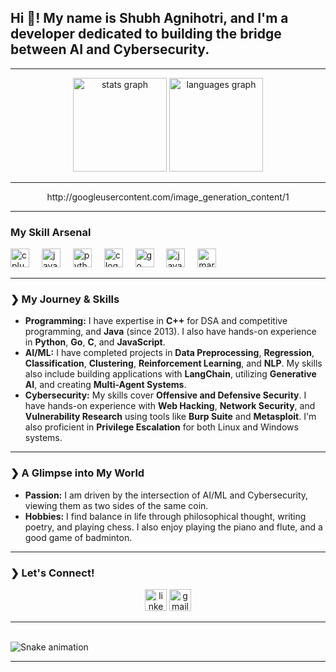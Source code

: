 <h2 align="left">Hi 👋! My name is Shubh Agnihotri, and I'm a developer dedicated to building the bridge between AI and Cybersecurity.</h2>

---

<div align="center">
  <img src="https://github-readme-stats.vercel.app/api?username=DarkOrthodox&hide_title=false&hide_rank=false&show_icons=true&include_all_commits=true&count_private=true&disable_animations=false&theme=dracula&locale=en&hide_border=false" height="150" alt="stats graph" />
  <img src="https://github-readme-stats.vercel.app/api/top-langs?username=DarkOrthodox&locale=en&hide_title=false&layout=compact&card_width=320&langs_count=5&theme=dracula&hide_border=false" height="150" alt="languages graph" />
</div>

---

<div align="center">
http://googleusercontent.com/image_generation_content/1
</div>

---

<div align="left">
  <h3>My Skill Arsenal</h3>
  <img src="https://cdn.jsdelivr.net/gh/devicons/devicon/icons/cplusplus/cplusplus-original.svg" height="30" alt="cplusplus logo" />
  <img width="12" />
  <img src="https://cdn.jsdelivr.net/gh/devicons/devicon/icons/java/java-original.svg" height="30" alt="java logo" />
  <img width="12" />
  <img src="https://cdn.jsdelivr.net/gh/devicons/devicon/icons/python/python-original.svg" height="30" alt="python logo" />
  <img width="12" />
  <img src="https://cdn.jsdelivr.net/gh/devicons/devicon/icons/c/c-original.svg" height="30" alt="c logo" />
  <img width="12" />
  <img src="https://cdn.jsdelivr.net/gh/devicons/devicon/icons/go/go-original.svg" height="30" alt="go logo" />
  <img width="12" />
  <img src="https://cdn.jsdelivr.net/gh/devicons/devicon/icons/javascript/javascript-original.svg" height="30" alt="javascript logo" />
  <img width="12" />
  <img src="https://cdn.jsdelivr.net/gh/devicons/devicon/icons/markdown/markdown-original.svg" height="30" alt="markdown logo" />
</div>

---

### **❯ My Journey & Skills**

* **Programming:** I have expertise in **C++** for DSA and competitive programming, and **Java** (since 2013). I also have hands-on experience in **Python**, **Go**, **C**, and **JavaScript**.
* **AI/ML:** I have completed projects in **Data Preprocessing**, **Regression**, **Classification**, **Clustering**, **Reinforcement Learning**, and **NLP**. My skills also include building applications with **LangChain**, utilizing **Generative AI**, and creating **Multi-Agent Systems**.
* **Cybersecurity:** My skills cover **Offensive and Defensive Security**. I have hands-on experience with **Web Hacking**, **Network Security**, and **Vulnerability Research** using tools like **Burp Suite** and **Metasploit**. I'm also proficient in **Privilege Escalation** for both Linux and Windows systems.

---

### **❯ A Glimpse into My World**

* **Passion:** I am driven by the intersection of AI/ML and Cybersecurity, viewing them as two sides of the same coin.
* **Hobbies:** I find balance in life through philosophical thought, writing poetry, and playing chess. I also enjoy playing the piano and flute, and a good game of badminton.

---

### **❯ Let's Connect!**

<div align="center">
  <img src="https://img.shields.io/static/v1?message=LinkedIn&logo=linkedin&label=&color=0077B5&logoColor=white&labelColor=&style=for-the-badge" height="35" alt="linkedin logo" />
  <img src="https://img.shields.io/static/v1?message=Gmail&logo=gmail&label=&color=D14836&logoColor=white&labelColor=&style=for-the-badge" height="35" alt="gmail logo" />
</div>

---

<br clear="both">

<img src="https://raw.githubusercontent.com/DarkOrthodox/DarkOrthodox/output/snake.svg" alt="Snake animation" />

---
